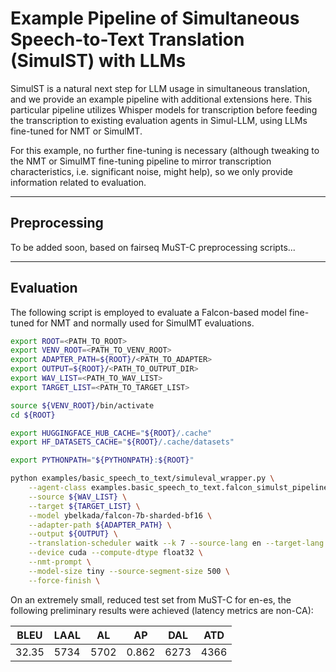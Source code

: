 # Example Pipeline of Simultaneous Speech-to-Text Translation (SimulST) with LLMs

SimulST is a natural next step for LLM usage in simultaneous translation, and we provide an example pipeline with additional extensions here. This particular pipeline utilizes Whisper models for transcription before feeding the transcription to existing evaluation agents in Simul-LLM, using LLMs fine-tuned for NMT or SimulMT. 

For this example, no further fine-tuning is necessary (although tweaking to the NMT or SimulMT fine-tuning pipeline to mirror transcription characteristics, i.e. significant noise, might help), so we only provide information related to evaluation.

---

## Preprocessing

To be added soon, based on fairseq MuST-C preprocessing scripts...

---

## Evaluation

The following script is employed to evaluate a Falcon-based model fine-tuned for NMT and normally used for SimulMT evaluations.

```bash
export ROOT=<PATH_TO_ROOT>
export VENV_ROOT=<PATH_TO_VENV_ROOT>
export ADAPTER_PATH=${ROOT}/<PATH_TO_ADAPTER>
export OUTPUT=${ROOT}/<PATH_TO_OUTPUT_DIR>
export WAV_LIST=<PATH_TO_WAV_LIST>
export TARGET_LIST=<PATH_TO_TARGET_LIST>

source ${VENV_ROOT}/bin/activate
cd ${ROOT}

export HUGGINGFACE_HUB_CACHE="${ROOT}/.cache"
export HF_DATASETS_CACHE="${ROOT}/.cache/datasets"

export PYTHONPATH="${PYTHONPATH}:${ROOT}"

python examples/basic_speech_to_text/simuleval_wrapper.py \
    --agent-class examples.basic_speech_to_text.falcon_simulst_pipeline.WhisperToFalconAgentPipeline \
    --source ${WAV_LIST} \
    --target ${TARGET_LIST} \
    --model ybelkada/falcon-7b-sharded-bf16 \
    --adapter-path ${ADAPTER_PATH} \
    --output ${OUTPUT} \
    --translation-scheduler waitk --k 7 --source-lang en --target-lang es \
    --device cuda --compute-dtype float32 \
    --nmt-prompt \
    --model-size tiny --source-segment-size 500 \
    --force-finish \
```

On an extremely small, reduced test set from MuST-C for en-es, the following preliminary results were achieved (latency metrics are non-CA):

| BLEU | LAAL | AL | AP | DAL | ATD |
|------|------|----|----|-----|-----|
| 32.35 | 5734 | 5702 | 0.862 | 6273 | 4366 |

